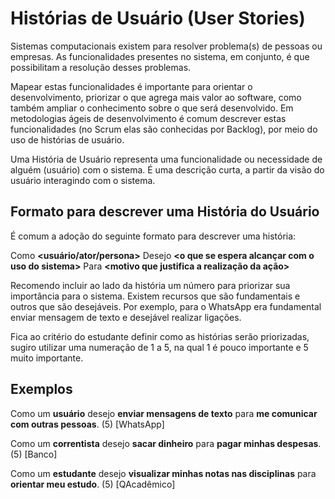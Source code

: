 # Histórias de Usuário (User Stories)

Sistemas computacionais existem para resolver problema(s) de pessoas ou
empresas. As funcionalidades presentes no sistema, em conjunto, é que
possibilitam a resolução desses problemas.

Mapear estas funcionalidades é importante para orientar o desenvolvimento,
priorizar o que agrega mais valor ao software, como também ampliar o
conhecimento sobre o que será desenvolvido. Em metodologias ágeis de
desenvolvimento é comum  descrever estas funcionalidades (no Scrum elas são
conhecidas por Backlog), por meio do uso de histórias de usuário.

Uma História de Usuário representa uma funcionalidade ou necessidade de
alguém (usuário) com o sistema. É uma descrição curta, a partir da visão do
usuário interagindo com o sistema.

## Formato para descrever uma História do Usuário

É comum a adoção do seguinte formato para descrever uma história:

Como **<usuário/ator/persona>** Desejo **<o que se espera alcançar com o uso
do sistema>** Para **<motivo que justifica a realização da ação>**

Recomendo incluir ao lado da história um número para priorizar sua
importância para o sistema. Existem recursos que são fundamentais e outros
que são desejáveis. Por exemplo, para o WhatsApp era fundamental enviar
mensagem de texto e desejável realizar ligações.

Fica ao critério do estudante definir como as histórias serão priorizadas,
sugiro utilizar uma numeração de 1 a 5, na qual 1 é pouco importante e 5
muito importante.

## Exemplos

Como um **usuário** desejo **enviar mensagens de texto** para **me comunicar
com outras pessoas**. (5) [WhatsApp]

Como um **correntista** desejo **sacar dinheiro** para **pagar minhas
despesas**. (5) [Banco]

Como um **estudante** desejo **visualizar minhas notas nas disciplinas** para
**orientar meu estudo**. (5) [QAcadêmico]
